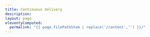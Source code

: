 ```yaml
---
title: Continuous delivery
description:
layout: page
eleventyComputed:
  permalink: "{{ page.filePathStem | replace('/content','') }}/"
---
```

